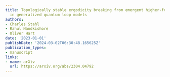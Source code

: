 ```yaml
---
title: Topologically stable ergodicity breaking from emergent higher-form symmetries
  in generalized quantum loop models
authors:
- Charles Stahl
- Rahul Nandkishore
- Oliver Hart
date: '2023-01-01'
publishDate: '2024-03-02T06:30:48.165625Z'
publication_types:
- manuscript
links:
- name: arXiv
  url: https://arxiv.org/abs/2304.04792
---
```


